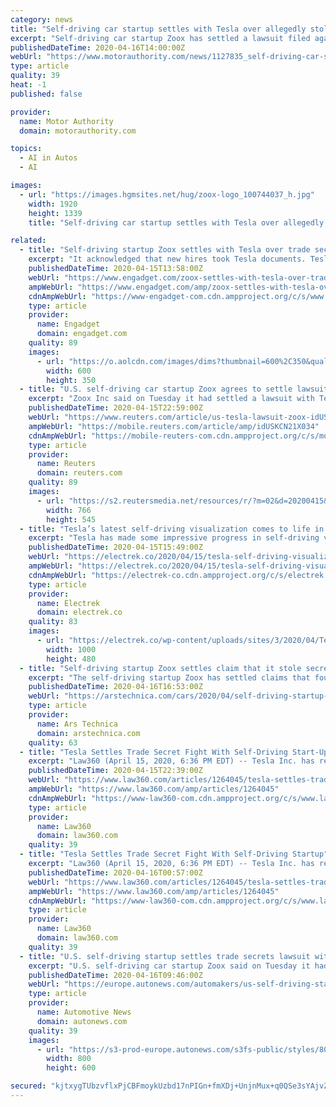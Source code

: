 ```yaml
---
category: news
title: "Self-driving car startup settles with Tesla over allegedly stolen data"
excerpt: "Self-driving car startup Zoox has settled a lawsuit filed against it a year ago by Tesla over allegedly stolen data. In a case similar to the one between Uber and Waymo from a couple of years back, Zoox has admitted that some former Tesla employees it hired were in possession of documents containing proprietary information from the electric car ..."
publishedDateTime: 2020-04-16T14:00:00Z
webUrl: "https://www.motorauthority.com/news/1127835_self-driving-car-startup-settles-with-tesla-over-allegedly-stolen-data"
type: article
quality: 39
heat: -1
published: false

provider:
  name: Motor Authority
  domain: motorauthority.com

topics:
  - AI in Autos
  - AI

images:
  - url: "https://images.hgmsites.net/hug/zoox-logo_100744037_h.jpg"
    width: 1920
    height: 1339
    title: "Self-driving car startup settles with Tesla over allegedly stolen data"

related:
  - title: "Self-driving startup Zoox settles with Tesla over trade secret theft"
    excerpt: "It acknowledged that new hires took Tesla documents. Tesla has prevailed in a key lawsuit over trade secret theft. Self-driving car startup Zoox has settled with Tesla and acknowledged that some of its new logistics recruits “were in possession of Tesla documents” that covered shipping and warehouse processes. Zoox agreed to both pay an ..."
    publishedDateTime: 2020-04-15T13:58:00Z
    webUrl: "https://www.engadget.com/zoox-settles-with-tesla-over-trade-secrets-135003450.html"
    ampWebUrl: "https://www.engadget.com/amp/zoox-settles-with-tesla-over-trade-secrets-135003450.html"
    cdnAmpWebUrl: "https://www-engadget-com.cdn.ampproject.org/c/s/www.engadget.com/amp/zoox-settles-with-tesla-over-trade-secrets-135003450.html"
    type: article
    provider:
      name: Engadget
      domain: engadget.com
    quality: 89
    images:
      - url: "https://o.aolcdn.com/images/dims?thumbnail=600%2C350&quality=80&image_uri=https%3A%2F%2Fs.yimg.com%2Fos%2Fcreatr-images%2F2020-04%2F8466feb0-7f13-11ea-bfef-587f798de2ed&client=amp-blogside-v2&signature=63a511e40e2fa13f86595a02e9e8f9bc58651366"
        width: 600
        height: 350
  - title: "U.S. self-driving car startup Zoox agrees to settle lawsuit with Tesla"
    excerpt: "Zoox Inc said on Tuesday it had settled a lawsuit with Tesla Inc after admitting that some new hires from the carmaker were in possession of certain Tesla documents when they joined the U.S. self-driving car startup."
    publishedDateTime: 2020-04-15T22:59:00Z
    webUrl: "https://www.reuters.com/article/us-tesla-lawsuit-zoox-idUSKCN21X034"
    ampWebUrl: "https://mobile.reuters.com/article/amp/idUSKCN21X034"
    cdnAmpWebUrl: "https://mobile-reuters-com.cdn.ampproject.org/c/s/mobile.reuters.com/article/amp/idUSKCN21X034"
    type: article
    provider:
      name: Reuters
      domain: reuters.com
    quality: 89
    images:
      - url: "https://s2.reutersmedia.net/resources/r/?m=02&d=20200415&t=2&i=1515214860&w=&fh=545px&fw=&ll=&pl=&sq=&r=LYNXNPEG3E01H"
        width: 766
        height: 545
  - title: "Tesla’s latest self-driving visualization comes to life in this impressive picture"
    excerpt: "Tesla has made some impressive progress in self-driving visualization with its latest software updates. Check out this new beautiful picture that represents that progress extremely well. In an update called “Full Self-Driving Sneak Preview” late last year, Tesla made a series of “Driving Visualization Improvements”: The driving ..."
    publishedDateTime: 2020-04-15T15:49:00Z
    webUrl: "https://electrek.co/2020/04/15/tesla-self-driving-visualization-impressive-picture/"
    ampWebUrl: "https://electrek.co/2020/04/15/tesla-self-driving-visualization-impressive-picture/amp/"
    cdnAmpWebUrl: "https://electrek-co.cdn.ampproject.org/c/s/electrek.co/2020/04/15/tesla-self-driving-visualization-impressive-picture/amp/"
    type: article
    provider:
      name: Electrek
      domain: electrek.co
    quality: 83
    images:
      - url: "https://electrek.co/wp-content/uploads/sites/3/2020/04/Tesla-self-driving-visualization-hero.jpg?quality=82&strip=all&w=1000"
        width: 1000
        height: 480
  - title: "Self-driving startup Zoox settles claim that it stole secrets from Tesla"
    excerpt: "The self-driving startup Zoox has settled claims that four Tesla employees stole trade secrets on the way out the door to new jobs at Zoox. Zoox has ambitious plans to build a vertically integrated taxi service, with Zoox engineers designing a vehicle, self-driving software, and a ride-hailing network. Zoox has raised hundreds of millions of ..."
    publishedDateTime: 2020-04-16T16:53:00Z
    webUrl: "https://arstechnica.com/cars/2020/04/self-driving-startup-zoox-settles-claim-that-it-stole-secrets-from-tesla/"
    type: article
    provider:
      name: Ars Technica
      domain: arstechnica.com
    quality: 63
  - title: "Tesla Settles Trade Secret Fight With Self-Driving Start-Up"
    excerpt: "Law360 (April 15, 2020, 6:36 PM EDT) -- Tesla Inc. has reached a settlement with self-driving tech competitor Zoox Inc. and three former Tesla employees, asking a California federal court Monday to end its suit accusing the workers of stealing company trade secrets and taking them to Zoox. Monday’s joint filing included no details ..."
    publishedDateTime: 2020-04-15T22:39:00Z
    webUrl: "https://www.law360.com/articles/1264045/tesla-settles-trade-secret-fight-with-self-driving-start-up"
    ampWebUrl: "https://www.law360.com/amp/articles/1264045"
    cdnAmpWebUrl: "https://www-law360-com.cdn.ampproject.org/c/s/www.law360.com/amp/articles/1264045"
    type: article
    provider:
      name: Law360
      domain: law360.com
    quality: 39
  - title: "Tesla Settles Trade Secret Fight With Self-Driving Startup"
    excerpt: "Law360 (April 15, 2020, 6:36 PM EDT) -- Tesla Inc. has reached a settlement with self-driving tech competitor Zoox Inc. and three former Tesla employees, asking a California federal court Monday to end its suit accusing the workers of stealing company trade secrets and taking them to Zoox. Monday’s joint filing included no details ..."
    publishedDateTime: 2020-04-16T00:57:00Z
    webUrl: "https://www.law360.com/articles/1264045/tesla-settles-trade-secret-fight-with-self-driving-startup"
    ampWebUrl: "https://www.law360.com/amp/articles/1264045"
    cdnAmpWebUrl: "https://www-law360-com.cdn.ampproject.org/c/s/www.law360.com/amp/articles/1264045"
    type: article
    provider:
      name: Law360
      domain: law360.com
    quality: 39
  - title: "U.S. self-driving startup settles trade secrets lawsuit with Tesla"
    excerpt: "U.S. self-driving car startup Zoox said on Tuesday it had settled a lawsuit with Tesla after admitting that some new hires from the electric car maker were in possession of certain Tesla documents when they joined Zoox. Tesla lawyers filed a lawsuit in March last year against four former employees and Zoox, alleging the employees stole ..."
    publishedDateTime: 2020-04-16T09:46:00Z
    webUrl: "https://europe.autonews.com/automakers/us-self-driving-startup-settles-trade-secrets-lawsuit-tesla"
    type: article
    provider:
      name: Automotive News
      domain: autonews.com
    quality: 39
    images:
      - url: "https://s3-prod-europe.autonews.com/s3fs-public/styles/800x600/public/zoox.jpg"
        width: 800
        height: 600

secured: "kjtxygTUbzvflxPjCBFmoykUzbd17nPIGn+fmXDj+UnjnMux+q0QSe3sYAjvZ1uY0YVsggQQmSTPEPyVgHaiCRpvWpjeZBmwpVszPmL7Wec0uwHBSxmhxuw7jHX6uhoHyzeMQDtgJ8aGRc5b3uIzfuWSp95xixBZymrGkr5n/PtqxztorVnZJdUjhwyqH+m9tBy5qp5bEfASDvLHhEcnjROR3UyHE7p0zKjQcjtelzU1w0rBnNAVO9jIGEqhhDs4gK34/8OF5Gj3dmko66cjv1n6f1swvV9a9grQpq8q1IgqnIZSkggp0OMGswT8OgrpZLri3z9Ps1pMxRQlPJVzYYyoYlaz1uCseSDF0lfRSFqav+xbtPGKzJyi5gVa3ekYX1ul3ypoowO4TH+nkU368x7PuFvnstR58bWr7JK/pEXusXeLGCvu+2UzR5nxhnd5Z0tzoBnaxKPvmTb4C19P/7MPnmRIxwei3rFY5rsAYws=;u79VBqpPGV12x+C+VhPgRw=="
---
```


